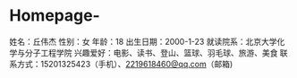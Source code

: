 # Homepage-
姓名：丘伟杰
性别：女
年龄：18
出生日期：2000-1-23
就读院系：北京大学化学与分子工程学院
兴趣爱好：电影、读书、登山、篮球、羽毛球、旅游、美食
联系方式：15201325423（手机）、2219618460@qq.com（邮箱)

